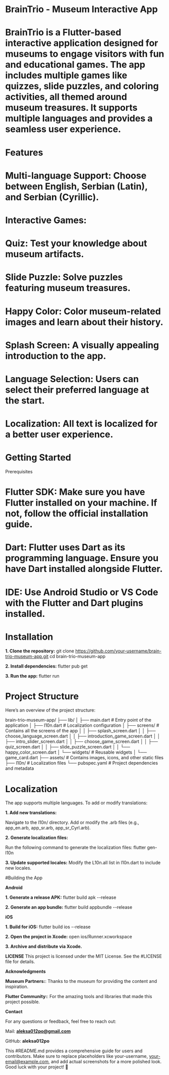 # BrainTrio - Museum Interactive App

# BrainTrio is a Flutter-based interactive application designed for museums to engage visitors with fun and educational games. The app includes multiple games like quizzes, slide puzzles, and coloring activities, all themed around museum treasures. It supports multiple languages and provides a seamless user experience.

# Features

# Multi-language Support: Choose between English, Serbian (Latin), and Serbian (Cyrillic).

# Interactive Games:

# Quiz: Test your knowledge about museum artifacts.

# Slide Puzzle: Solve puzzles featuring museum treasures.

# Happy Color: Color museum-related images and learn about their history.

# Splash Screen: A visually appealing introduction to the app.

# Language Selection: Users can select their preferred language at the start.

# Localization: All text is localized for a better user experience.

# Getting Started

Prerequisites

# Flutter SDK: Make sure you have Flutter installed on your machine. If not, follow the official installation guide.

# Dart: Flutter uses Dart as its programming language. Ensure you have Dart installed alongside Flutter.

# IDE: Use **Android Studio** or **VS Code** with the Flutter and Dart plugins installed.

# Installation

**1. Clone the repository:**
git clone https://github.com/your-username/brain-trio-museum-app.git
cd brain-trio-museum-app

**2. Install dependencies:**
flutter pub get

**3. Run the app:**
flutter run

# Project Structure

Here’s an overview of the project structure:

brain-trio-museum-app/
├── lib/
│   ├── main.dart              # Entry point of the application
│   ├── l10n.dart              # Localization configuration
│   ├── screens/               # Contains all the screens of the app
│   │   ├── splash_screen.dart
│   │   ├── choose_language_screen.dart
│   │   ├── introduction_game_screen.dart
│   │   ├── intro_slider_screen.dart
│   │   ├── choose_game_screen.dart
│   │   ├── quiz_screen.dart
│   │   ├── slide_puzzle_screen.dart
│   │   └── happy_color_screen.dart
│   └── widgets/               # Reusable widgets
│       └── game_card.dart
├── assets/                    # Contains images, icons, and other static files
├── l10n/                      # Localization files
└── pubspec.yaml               # Project dependencies and metadata

# Localization

The app supports multiple languages. To add or modify translations:

**1. Add new translations:**

Navigate to the l10n/ directory.
Add or modify the .arb files (e.g., app_en.arb, app_sr.arb, app_sr_Cyrl.arb).

**2. Generate localization files:**
   
Run the following command to generate the localization files:
flutter gen-l10n

**3. Update supported locales:**
Modify the L10n.all list in l10n.dart to include new locales.

#Building the App

**Android**

**1. Generate a release APK:**
flutter build apk --release

**2. Generate an app bundle:**
flutter build appbundle --release

**iOS**

**1. Build for iOS:**
flutter build ios --release

**2. Open the project in Xcode:**
open ios/Runner.xcworkspace

**3. Archive and distribute via Xcode.**

**LICENSE**
This project is licensed under the MIT License. See the #LICENSE file for details.

**Acknowledgments**

**Museum Partners:**: Thanks to the museum for providing the content and inspiration.

**Flutter Community:**: For the amazing tools and libraries that made this project possible.

**Contact**

For any questions or feedback, feel free to reach out:

Mail: **aleksa012po@gmail.com**

GitHub: **aleksa012po**

This #README.md provides a comprehensive guide for users and contributors. Make sure to replace placeholders like your-username, your-email@example.com, and add actual screenshots for a more polished look. Good luck with your project! 🚀
